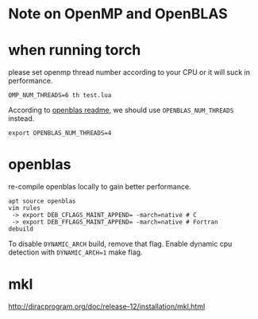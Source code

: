 Note on OpenMP and OpenBLAS
===

# when running torch
please set openmp thread number according to your CPU or it will suck in performance.
```
OMP_NUM_THREADS=6 th test.lua
```

According to [openblas readme](https://github.com/xianyi/OpenBLAS#set-the-number-of-threads-with-environment-variables), we should use `OPENBLAS_NUM_THREADS` instead.

```
export OPENBLAS_NUM_THREADS=4
```

# openblas

re-compile openblas locally to gain better performance.

```
apt source openblas
vim rules
 -> export DEB_CFLAGS_MAINT_APPEND= -march=native # C
 -> export DEB_FFLAGS_MAINT_APPEND= -march=native # Fortran
debuild
```

To disable `DYNAMIC_ARCH` build, remove that flag. Enable dynamic
cpu detection with `DYNAMIC_ARCH=1` make flag.

# mkl

http://diracprogram.org/doc/release-12/installation/mkl.html
